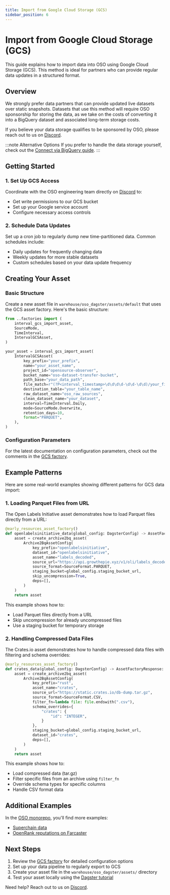 ```yaml
---
title: Import from Google Cloud Storage (GCS)
sidebar_position: 6
---
```


# Import from Google Cloud Storage (GCS)

This guide explains how to import data into OSO using Google Cloud Storage (GCS). This method is ideal for partners who can provide regular data updates in a structured format.

## Overview

We strongly prefer data partners that can provide updated live datasets over static snapshots. Datasets that use this method will require OSO sponsorship for storing the data, as we take on the costs of converting it into a BigQuery dataset and associated long-term storage costs.

If you believe your data storage qualifies to be sponsored by OSO, please reach out to us on [Discord](https://www.opensource.observer/discord).

:::note Alternative Options
If you prefer to handle the data storage yourself, check out the [Connect via BigQuery guide](./bq-data-transfer.md).
:::

## Getting Started

### 1. Set Up GCS Access

Coordinate with the OSO engineering team directly on [Discord](https://www.opensource.observer/discord) to:

- Get write permissions to our GCS bucket
- Set up your Google service account
- Configure necessary access controls

### 2. Schedule Data Updates

Set up a cron job to regularly dump new time-partitioned data. Common schedules include:

- Daily updates for frequently changing data
- Weekly updates for more stable datasets
- Custom schedules based on your data update frequency

## Creating Your Asset

### Basic Structure

Create a new asset file in `warehouse/oso_dagster/assets/default` that uses the GCS asset factory. Here's the basic structure:

```python
from ..factories import (
    interval_gcs_import_asset,
    SourceMode,
    TimeInterval,
    IntervalGCSAsset,
)

your_asset = interval_gcs_import_asset(
    IntervalGCSAsset(
        key_prefix="your_prefix",
        name="your_asset_name",
        project_id="opensource-observer",
        bucket_name="oso-dataset-transfer-bucket",
        path_base="your_data_path",
        file_match=r"(?P<interval_timestamp>\d\d\d\d-\d\d-\d\d)/your_file.parquet",
        destination_table="your_table_name",
        raw_dataset_name="oso_raw_sources",
        clean_dataset_name="your_dataset",
        interval=TimeInterval.Daily,
        mode=SourceMode.Overwrite,
        retention_days=10,
        format="PARQUET",
    ),
)
```

### Configuration Parameters

For the latest documentation on configuration parameters, check out the comments in the [GCS factory](https://github.com/opensource-observer/oso/blob/main/warehouse/oso_dagster/factories/gcs.py).

## Example Patterns

Here are some real-world examples showing different patterns for GCS data import:

### 1. Loading Parquet Files from URL

The Open Labels Initiative asset demonstrates how to load Parquet files directly from a URL:

```python
@early_resources_asset_factory()
def openlabelsinitiative_data(global_config: DagsterConfig) -> AssetFactoryResponse:
    asset = create_archive2bq_asset(
        Archive2BqAssetConfig(
            key_prefix="openlabelsinitiative",
            dataset_id="openlabelsinitiative",
            asset_name="labels_decoded",
            source_url="https://api.growthepie.xyz/v1/oli/labels_decoded.parquet",
            source_format=SourceFormat.PARQUET,
            staging_bucket=global_config.staging_bucket_url,
            skip_uncompression=True,
            deps=[],
        )
    )
    return asset
```

This example shows how to:

- Load Parquet files directly from a URL
- Skip uncompression for already uncompressed files
- Use a staging bucket for temporary storage

### 2. Handling Compressed Data Files

The Crates.io asset demonstrates how to handle compressed data files with filtering and schema overrides:

```python
@early_resources_asset_factory()
def crates_data(global_config: DagsterConfig) -> AssetFactoryResponse:
    asset = create_archive2bq_asset(
        Archive2BqAssetConfig(
            key_prefix="rust",
            asset_name="crates",
            source_url="https://static.crates.io/db-dump.tar.gz",
            source_format=SourceFormat.CSV,
            filter_fn=lambda file: file.endswith(".csv"),
            schema_overrides={
                "crates": {
                    "id": "INTEGER",
                }
            },
            staging_bucket=global_config.staging_bucket_url,
            dataset_id="crates",
            deps=[],
        )
    )
    return asset
```

This example shows how to:

- Load compressed data (tar.gz)
- Filter specific files from an archive using `filter_fn`
- Override schema types for specific columns
- Handle CSV format data

## Additional Examples

In the [OSO monorepo](https://github.com/opensource-observer/oso), you'll find more examples:

- [Superchain data](https://github.com/opensource-observer/oso/blob/main/warehouse/oso_dagster/assets/__init__.py)
- [OpenRank reputations on Farcaster](https://github.com/opensource-observer/oso/blob/main/warehouse/oso_dagster/assets/karma3.py)

## Next Steps

1. Review the [GCS factory](https://github.com/opensource-observer/oso/blob/main/warehouse/oso_dagster/factories/gcs.py) for detailed configuration options
2. Set up your data pipeline to regularly export to GCS
3. Create your asset file in the `warehouse/oso_dagster/assets/` directory
4. Test your asset locally using the [Dagster tutorial](https://docs.dagster.io/tutorial)

Need help? Reach out to us on [Discord](https://www.opensource.observer/discord).

